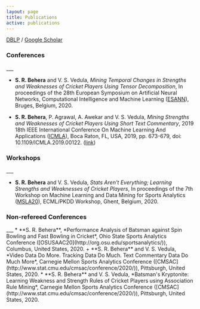 ```yaml
---
layout: page
title: Publications
active: publications
---
```

[DBLP](https://dblp.uni-trier.de/pers/hd/b/Behera:Swarup_Ranjan) / [Google Scholar](https://scholar.google.com/citations?user=ruPkOMoAAAAJ&hl=en)

<p><h3>Conferences</h3></p>
___

* **S. R. Behera** and V. S. Vedula, *Mining Temporal Changes in Strengths and Weaknesses of Cricket Players Using Tensor Decomposition*, In proceedings of the 28th European Symposium on Artificial Neural Networks, Computational Intelligence and Machine Learning ([ESANN](https://www.esann.org/)), Bruges, Belgium, 2020.
+ **S. R. Behera**, P. Agrawal, A. Awekar and V. S. Vedula, *Mining Strengths and Weaknesses of Cricket Players Using Short Text Commentary*, 2019 18th IEEE International Conference On Machine Learning And Applications ([ICMLA](https://www.icmla-conference.org/icmla19/)), Boca Raton, FL, USA, 2019, pp. 673-679, doi: 10.1109/ICMLA.2019.00122. ([link](https://ieeexplore.ieee.org/stamp/stamp.jsp?arnumber=8999115))

<p><h3>Workshops</h3></p>
___

* **S. R. Behera** and V. S. Vedula, *Stats Aren't Everything; Learning Strengths and Weaknesses of Cricket Players*, In proceedings of the 7th Workshop on Machine Learning and Data Mining for Sports Analytics ([MSLA20](https://dtai.cs.kuleuven.be/events/MLSA20/links.php)), ECML/PKDD Workshop, Ghent, Belgium, 2020.

<p><h3>Non-refereed Conferences</h3></p>
___
* **S. R. Behera**, *Performance Analysis of Batsman against Spin Bowling and Fast Bowling in Cricket*, Ohio State Sports Analytics Conference ([OSUSAAC20](http://org.osu.edu/sportsanalytics/)),  Columbus, United States, 2020.
+ **S. R. Behera** and V. S. Vedula, *Video Data Do More. Tracking Data Do Much. Text Commentary Data Do Much More*, Carnegie Mellon Sports Analytics Conference ([CMSAC](http://www.stat.cmu.edu/cmsac/conference/2020/)), Pittsburgh, United States, 2020.
* **S. R. Behera** and V. S. Vedula, *Batsman's Kryptonite: Learning Weakness and Strength Rules of Cricket Players using Association Rule Mining*, Carnegie Mellon Sports Analytics Conference ([CMSAC](http://www.stat.cmu.edu/cmsac/conference/2020/)), Pittsburgh, United States, 2020.
